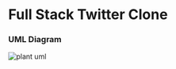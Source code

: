 # Full Stack Twitter Clone

### UML Diagram

![plant uml ](https://raw.githubusercontent.com/cihat/full-stack-twitter-clone/ab54bbfa71ae1b4aed197ad92c4a5391c790572e/architecture/Class%20Diagram.svg)
